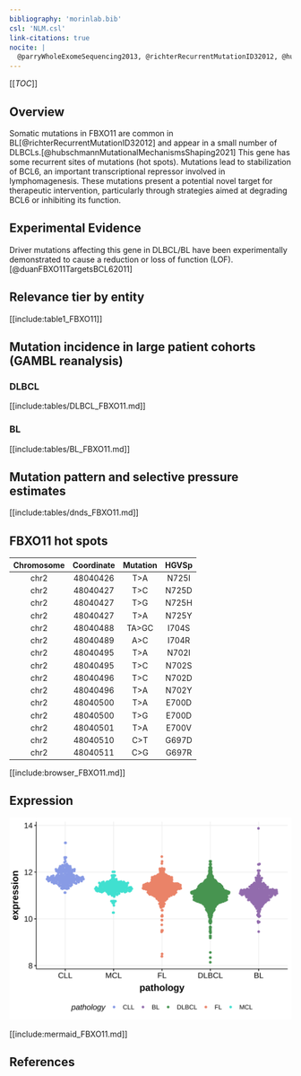 ```yaml
---
bibliography: 'morinlab.bib'
csl: 'NLM.csl'
link-citations: true
nocite: |
  @parryWholeExomeSequencing2013, @richterRecurrentMutationID32012, @hubschmannMutationalMechanismsShaping2021, @arthurGenomewideDiscoverySomatic2018
---
```

[[_TOC_]]

## Overview
Somatic mutations in FBXO11 are common in BL[@richterRecurrentMutationID32012] and appear in a small number of DLBCLs.[@hubschmannMutationalMechanismsShaping2021]
This gene has some recurrent sites of mutations (hot spots). Mutations lead to stabilization of BCL6, an important transcriptional repressor involved in lymphomagenesis.
These mutations present a potential novel target for therapeutic intervention, particularly through strategies aimed at degrading BCL6 or inhibiting its function.


## Experimental Evidence

Driver mutations affecting this gene in DLBCL/BL have been experimentally demonstrated to cause a reduction or loss of function (LOF).[@duanFBXO11TargetsBCL62011]

## Relevance tier by entity

[[include:table1_FBXO11]]

## Mutation incidence in large patient cohorts (GAMBL reanalysis)

### DLBCL
[[include:tables/DLBCL_FBXO11.md]]

### BL
[[include:tables/BL_FBXO11.md]]

## Mutation pattern and selective pressure estimates

[[include:tables/dnds_FBXO11.md]]

## FBXO11 hot spots
|Chromosome|Coordinate|Mutation|HGVSp|
|:-:|:-:|:-:|:-:|
|chr2|48040426|T>A|N725I| 
|chr2|48040427|T>C|N725D| 
|chr2|48040427|T>G|N725H| 
|chr2|48040427|T>A|N725Y| 
|chr2|48040488|TA>GC|I704S| 
|chr2|48040489|A>C|I704R| 
|chr2|48040495|T>A|N702I| 
|chr2|48040495|T>C|N702S| 
|chr2|48040496|T>C|N702D| 
|chr2|48040496|T>A|N702Y| 
|chr2|48040500|T>A|E700D| 
|chr2|48040500|T>G|E700D| 
|chr2|48040501|T>A|E700V| 
|chr2|48040510|C>T|G697D| 
|chr2|48040511|C>G|G697R| 


[[include:browser_FBXO11.md]]

## Expression
![](images/gene_expression/FBXO11_by_pathology.svg)

[[include:mermaid_FBXO11.md]]

## References
<!-- ORIGIN: parryWholeExomeSequencing2013 -->
<!-- BL: richterRecurrentMutationID32012a -->
<!-- MZL: parryWholeExomeSequencing2013 -->
<!-- DLBCL: hubschmannMutationalMechanismsShaping2021b -->
